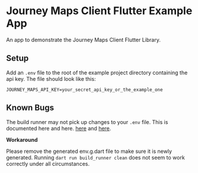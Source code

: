 # Journey Maps Client Flutter Example App

An app to demonstrate the Journey Maps Client Flutter Library.

## Setup

Add an `.env` file to the root of the example project directory containing the api key. The file should look like this:
```
JOURNEY_MAPS_API_KEY=your_secret_api_key_or_the_example_one
```

## Known Bugs
The build runner may not pick up changes to your `.env` file. This is documented here and here.
[here](https://pub.dev/packages/envied#known-issues) and [here](https://github.com/dart-lang/build/issues/967).

**Workaround**

Please remove the generated env.g.dart file to make sure it is newly generated. Running
`dart run build_runner clean` does not seem to work correctly under all circumstances.
